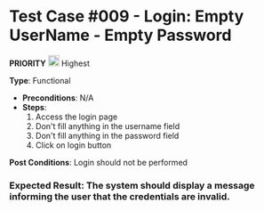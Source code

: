 # Test Case #009 - Login: Empty UserName - Empty Password 

 **PRIORITY** <img src="https://i.postimg.cc/y6bMbpH8/ta2.png" width="20"/> Highest

**Type**: Functional
- **Preconditions**: N/A
- **Steps**:
  1. Access the login page
  2. Don't fill anything in the username field
  3. Don't fill anything in the password field
  4. Click on login button
  
**Post Conditions**: Login should not be performed

### **Expected Result**: The system should display a message informing the user that the credentials are invalid.